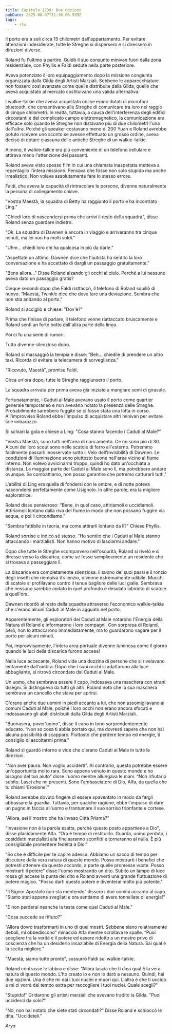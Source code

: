 ```yaml
---
title: Capitolo 1239: Due Opzioni
pubDate: 2025-08-07T11:30:06.939Z
tags:
    - rtw
---
```



Il porto era a soli circa 15 chilometri dall'appartamento. Per evitare attenzioni indesiderate, tutte le Streghe si dispersero e si diressero in direzioni diverse.


Roland fu l'ultimo a partire. Guidò il suo consunto minivan fuori dalla zona residenziale, con Phyllis e Faldi sedute nella parte posteriore.


Aveva potenziato il loro equipaggiamento dopo la missione congiunta organizzata dalla Gilda degli Artisti Marziali. Sebbene le apparecchiature non fossero così avanzate come quelle distribuite dalla Gilda, quelle che aveva acquistato al mercato costituivano una valida alternativa.


I walkie-talkie che aveva acquistato online erano dotati di microfoni bluetooth, che consentivano alle Streghe di comunicare tra loro nel raggio di cinque chilometri. In realtà, tuttavia, a causa dell'interferenza degli edifici circostanti e del complicato campo elettromagnetico, la comunicazione era efficace solo quando le Streghe non distavano più di due chilometri l'una dall'altra. Poiché gli speaker costavano meno di 200 Yuan e Roland avrebbe potuto ricevere uno sconto se avesse effettuato un grosso ordine, aveva deciso di dotare ciascuna delle antiche Streghe di un walkie-talkie.


Almeno, il walkie-talkie era più conveniente di un telefono cellulare e attirava meno l'attenzione dei passanti.


Roland aveva visto spesso film in cui una chiamata inaspettata metteva a repentaglio l'intera missione. Pensava che fosse non solo stupido ma anche irrealistico. Non voleva assolutamente fare lo stesso errore.


Faldi, che aveva la capacità di rintracciare le persone, divenne naturalmente la persona di collegamento chiave.


"Vostra Maestà, la squadra di Betty ha raggiunto il porto e ha incontrato Ling."


"Chiedi loro di nascondersi prima che arrivi il resto della squadra", disse Roland senza guardare indietro.


"Ok. La squadra di Dawnen è ancora in viaggio e arriveranno tra cinque minuti, ma lei non ha molti soldi."


"Uhm... chiedi loro chi ha qualcosa in più da darle."


"Aspettate un attimo. Dawnen dice che l'autista ha sentito la loro conversazione e ha accettato di dargli un passaggio gratuitamente."


"Bene allora..." Disse Roland alzando gli occhi al cielo. Perché a lui nessuno aveva dato un passaggio gratis?


Cinque secondi dopo che Faldi riattaccò, il telefono di Roland squillò di nuovo. “Maestà, Twinkle dice che deve fare una deviazione. Sembra che non stia andando al porto."


Roland si accigliò e chiese: "Dov'è?"


Prima che finisse di parlare, il telefono venne riattaccato bruscamente e Roland sentì un forte botto dall'altra parte della linea.


Poi ci fu una serie di rumori.


Tutto divenne silenzioso dopo.


Roland si massaggiò la tempia e disse: “Beh... chiedile di prendere un altro taxi. Ricorda di evitare la telecamera di sorveglianza."


"Ricevuto, Maestà", promise Faldi.


Circa un'ora dopo, tutte le Streghe raggiunsero il porto.


La squadra arrivata per prima aveva già iniziato a mangiare semi di girasole.


Fortunatamente, i Caduti al Male avevano usato il porto come quartier generale temporaneo e non avevano notato la presenza delle Streghe. Probabilmente sarebbero fuggite se ci fosse stata una lotta in corso. All'improvviso Roland ebbe l'impulso di acquistare altri minivan per evitare tale imbarazzo.


Si schiarì la gola e chiese a Ling: "Cosa stanno facendo i Caduti al Male?"


“Vostra Maestà, sono tutti nell'area di caricamento. Ce ne sono più di 30. Alcuni dei loro scout sono nelle scatole di ferro all'esterno. Potremmo facilmente passarli inosservate sotto il Velo dell'Invisibilità di Dawnen. Le condizioni di illuminazione sono piuttosto buone nell'area vicino al fiume interno. Non volevo avvicinarmi troppo, quindi ho dato un'occhiata a distanza. La maggior parte dei Caduti al Male sono lì, ma potrebbero andare ovunque. Se combattiamo, non posso garantire che potremo catturarli tutti."


L'abilità di Ling era quella di fondersi con le ombre, e di notte poteva nascondersi perfettamente come Usignolo. In altre parole, era la migliore esploratrice.


Roland disse pensieroso: “Bene, in quel caso, attiriamoli e uccidiamoli. Attiriamoli lontano dalla riva del fiume in modo che non possano fuggire via acqua, e poi li circondiamo."


"Sembra fattibile in teoria, ma come attirarli lontano da lì?" Chiese Phyllis.


Roland sorrise e indicò sé stesso. “Ho sentito che i Caduti al Male stanno attaccando i marzialisti. Non hanno motivo di lasciarmi andare."


Dopo che tutte le Streghe scomparvero nell'oscurità, Roland si rivelò e si diresse verso la discarica, come se fosse semplicemente un residente che si trovava a passeggiare lì.


La discarica era completamente silenziosa. Il suono dei suoi passi e il ronzio degli insetti che riempiva il silenzio, divenne estremamente udibile. Mucchi di scatole si profilavano contro il tenue bagliore delle luci gialle. Sembrava che nessuno sarebbe andato in quel profondo e desolato labirinto di scatole a quell'ora.


Dawnen ricordò al resto della squadra attraverso l'economico walkie-talkie che c'erano alcuni Caduti al Male in agguato nel porto.


Apparentemente, gli esploratori dei Caduti al Male notarono l'Energia della Natura di Roland e informarono i loro compagni. Con sorpresa di Roland, però, non lo attaccarono immediatamente, ma lo guardarono vagare per il porto per alcuni minuti.


Poi, improvvisamente, l'intera area portuale divenne luminosa come il giorno quando le luci della discarica furono accese!


Nella luce accecante, Roland vide una dozzina di persone che si rivelavano lentamente dall'ombra. Dopo che i suoi occhi si adattarono alla luce abbagliante, si ritrovò circondato dai Caduti al Male.


Un uomo, che sembrava essere il capo, indossava una maschera con strani disegni. Si distingueva da tutti gli altri. Roland notò che la sua maschera sembrava un cancello che stava per aprirsi.


C'erano anche due uomini in piedi accanto a lui, che non assomigliavano ai comuni Caduti al Male, poiché i loro occhi non erano ancora sfocati e indossavano gli abiti distribuiti dalla Gilda degli Artisti Marziali.


"Buonasera, pover'uomo", disse il capo in tono sorprendentemente educato. “Non so cosa ti abbia portato qui, ma dovresti sapere che non hai alcuna possibilità di scappare. Piuttosto che perdere tempo ed energie, ti consiglio di ascoltarmi prima."


Roland si guardò intorno e vide che c'erano Caduti al Male in tutte le direzioni.


“Non aver paura. Non voglio ucciderti". Al contrario, questa potrebbe essere un'opportunità molto rara. Sono appena venuto in questo mondo e ho bisogno del tuo aiuto” disse l'uomo mentre allungava le mani. “Non rifiutarlo subito. Lasci che mi presenti. Sono l'ambasciatore di Dio, Alfa, da quella che tu chiami ‘Erosione’."


Roland avrebbe dovuto fingere di essere spaventato in modo da fargli abbassare la guardia. Tuttavia, per qualche ragione, ebbe l'impulso di dare un pugno in faccia all'uomo e frantumare il suo sorriso trionfante e cortese.


"Allora, sei il mostro che ha invaso Città Prisma?"


"Invasione non è la parola esatta, perché questo posto appartiene a Dio", disse placidamente Alfa. “Ora è tempo di restituirlo. Guarda, uomo perduto, i cosiddetti marzialisti alla fine saranno sconfitti e torneranno al nulla. È più consigliabile promettere fedeltà a Dio."


“So che è difficile per te capire adesso. Abbiamo un sacco di tempo per discutere della vera natura di questo mondo. Posso mostrarti i benefici che potresti ottenere da questo accordo, a parte quelle promesse vuote. Posso mostrarti il potere” disse l'uomo mostrando un dito. Subito un lampo di luce rossa gli accese la punta del dito e Roland avvertì una grande fluttuazione di potere magico. "Posso darti questo potere e diventerai molto più potente."


"Il Signor Apostolo non sta mentendo” dissero i due uomini accanto al capo. "Siamo stati appena svegliati e ora sentiamo di avere tonnellate di energia!"


"E non perderai neanche la testa come quei Caduti al Male."


"Cosa succede se rifiuto?"


“Allora dovrò trasformarti in uno di quei mostri. Sebbene siano relativamente deboli, mi obbediscono” minacciò Alfa mentre scrollava le spalle. “Puoi scegliere tra la verità e il potere ed essere ridotto a un mostro privo di coscienza che ha un desiderio insaziabile di Energia della Natura. Sai qual è la scelta migliore."


"Maestà, siamo tutte pronte", sussurrò Faldi sul walkie-talkie.


Roland contrasse le labbra e disse: “Allora lascia che ti dica qual è la vera natura di questo mondo. L’ho creato io e non lo darò a nessuno. Quindi, hai due opzioni. Una è che mi dai i tuoi nuclei e muori qui. L'altra è che ti uccido e mi ci vorrà del tempo extra per raccogliere i tuoi nuclei. Quale scegli?"


"Stupido!" Gridarono gli artisti marziali che avevano tradito la Gilda. "Puoi ucciderci da solo?"


"No, non hai notato che siete stati circondati?" Disse Roland e schioccò le dita. "Uccideteli."


<em>Arya</em>




                                


                                



